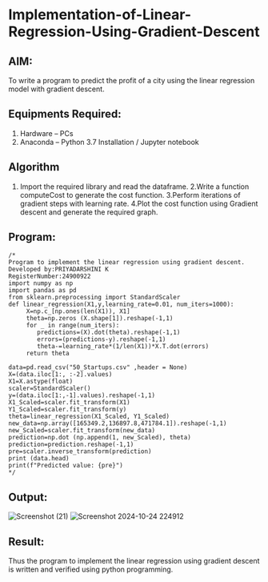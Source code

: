 # Implementation-of-Linear-Regression-Using-Gradient-Descent

## AIM:
To write a program to predict the profit of a city using the linear regression model with gradient descent.

## Equipments Required:
1. Hardware – PCs
2. Anaconda – Python 3.7 Installation / Jupyter notebook

## Algorithm
1. Import the required library and read the dataframe.
2.Write a function computeCost to generate the cost function.
3.Perform iterations of gradient steps with learning rate.
4.Plot the cost function using Gradient descent and generate the required graph.
## Program:
```
/*
Program to implement the linear regression using gradient descent.
Developed by:PRIYADARSHINI K
RegisterNumber:24900922
import numpy as np
import pandas as pd
from sklearn.preprocessing import StandardScaler
def linear_regression(X1,y,learning_rate=0.01, num_iters=1000):
     X=np.c_[np.ones(len(X1)), X1]
     theta=np.zeros (X.shape[1]).reshape(-1,1)
     for _ in range(num_iters):
        predictions=(X).dot(theta).reshape(-1,1)
        errors=(predictions-y).reshape(-1,1)
        theta-=learning_rate*(1/len(X1))*X.T.dot(errors)
     return theta

data=pd.read_csv("50_Startups.csv" ,header = None) 
X=(data.iloc[1:, :-2].values)
X1=X.astype(float)
scaler=StandardScaler()
y=(data.iloc[1:,-1].values).reshape(-1,1)
X1_Scaled=scaler.fit_transform(X1)
Y1_Scaled=scaler.fit_transform(y)
theta=linear_regression(X1_Scaled, Y1_Scaled)
new_data=np.array([165349.2,136897.8,471784.1]).reshape(-1,1)
new_Scaled=scaler.fit_transform(new_data)
prediction=np.dot (np.append(1, new_Scaled), theta)
prediction=prediction.reshape(-1,1)
pre=scaler.inverse_transform(prediction)
print (data.head)
print(f"Predicted value: {pre}") 
*/
```

## Output:
![Screenshot (21)](https://github.com/user-attachments/assets/c1004676-f7f4-4c23-9b14-9141930c2907)
![Screenshot 2024-10-24 224912](https://github.com/user-attachments/assets/6095dd2f-ed36-46b7-9999-a7f5625d7946)


## Result:
Thus the program to implement the linear regression using gradient descent is written and verified using python programming.
